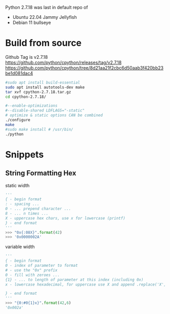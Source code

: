 Python 2.7.18 was last in default repo of
- Ubuntu 22.04 Jammy Jellyfish
- Debian 11 bullseye

# Build from source
Github Tag is v2.7.18
https://github.com/python/cpython/releases/tag/v2.7.18
https://github.com/python/cpython/tree/8d21aa21f2cbc6d50aab3f420bb23be1d081dac4

```sh
#sudo apt install build-essential
sudo apt install autotools-dev make 
tar xvf cpython-2.7.18.tar.gz
cd cpython-2.7.18/
```

```sh
#--enable-optimizations 
#--disable-shared LDFLAGS="-static"
# optimize & static options CAN be combined
./configure 
make
#sudo make install # /usr/bin/
./python
```

# Snippets

## String Formatting Hex

static width
```python
'''
{ - begin format
: - spacing ...
0 - ... prepend character ...
8 - ... n times ...
X - uppercase hex chars, use x for lowercase (printf)
} - end format
'''
>>> "0x{:08X}".format(42)
>>> '0x0000002A'
```

variable width
```python
'''
{ - begin format
0 - index of parameter to format
# - use the "0x" prefix
0 - fill with zeroes ...
{1} - ... to length of parameter at this index (including 0x)
x - lowercase hexadecimal, for uppercase use X and append .replace('X', 'x') because ALL alphabet characters are now uppercase, including 0X

} - end format
'''
>>> "{0:#0{1}x}".format(42,6)
'0x002a'
```
